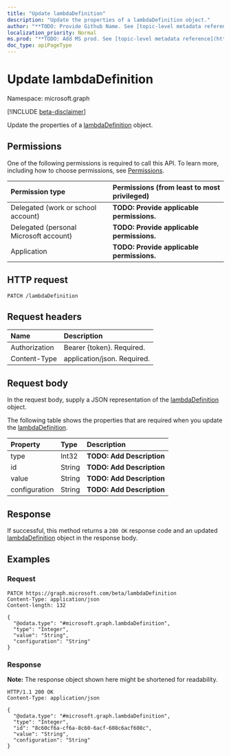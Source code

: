 ```yaml
---
title: "Update lambdaDefinition"
description: "Update the properties of a lambdaDefinition object."
author: "**TODO: Provide Github Name. See [topic-level metadata reference](https://msgo.azurewebsites.net/add/document/guidelines/metadata.html#topic-level-metadata)**"
localization_priority: Normal
ms.prod: "**TODO: Add MS prod. See [topic-level metadata reference](https://msgo.azurewebsites.net/add/document/guidelines/metadata.html#topic-level-metadata)**"
doc_type: apiPageType
---
```


# Update lambdaDefinition
Namespace: microsoft.graph

[!INCLUDE [beta-disclaimer](../../includes/beta-disclaimer.md)]

Update the properties of a [lambdaDefinition](../resources/lambdadefinition.md) object.

## Permissions
One of the following permissions is required to call this API. To learn more, including how to choose permissions, see [Permissions](/graph/permissions-reference).

|Permission type|Permissions (from least to most privileged)|
|:---|:---|
|Delegated (work or school account)|**TODO: Provide applicable permissions.**|
|Delegated (personal Microsoft account)|**TODO: Provide applicable permissions.**|
|Application|**TODO: Provide applicable permissions.**|

## HTTP request

<!-- {
  "blockType": "ignored"
}
-->
``` http
PATCH /lambdaDefinition
```

## Request headers
|Name|Description|
|:---|:---|
|Authorization|Bearer {token}. Required.|
|Content-Type|application/json. Required.|

## Request body
In the request body, supply a JSON representation of the [lambdaDefinition](../resources/lambdadefinition.md) object.

The following table shows the properties that are required when you update the [lambdaDefinition](../resources/lambdadefinition.md).

|Property|Type|Description|
|:---|:---|:---|
|type|Int32|**TODO: Add Description**|
|id|String|**TODO: Add Description**|
|value|String|**TODO: Add Description**|
|configuration|String|**TODO: Add Description**|



## Response

If successful, this method returns a `200 OK` response code and an updated [lambdaDefinition](../resources/lambdadefinition.md) object in the response body.

## Examples

### Request
<!-- {
  "blockType": "request",
  "name": "update_lambdadefinition"
}
-->
``` http
PATCH https://graph.microsoft.com/beta/lambdaDefinition
Content-Type: application/json
Content-length: 132

{
  "@odata.type": "#microsoft.graph.lambdaDefinition",
  "type": "Integer",
  "value": "String",
  "configuration": "String"
}
```


### Response
**Note:** The response object shown here might be shortened for readability.
<!-- {
  "blockType": "response",
  "truncated": true
}
-->
``` http
HTTP/1.1 200 OK
Content-Type: application/json

{
  "@odata.type": "#microsoft.graph.lambdaDefinition",
  "type": "Integer",
  "id": "8c60cf6a-cf6a-8c60-6acf-608c6acf608c",
  "value": "String",
  "configuration": "String"
}
```

